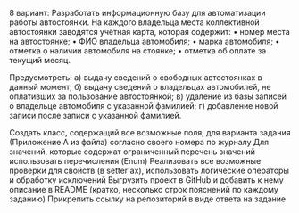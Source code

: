 8 вариант: 
     Разработать информационную базу для автоматизации работы автостоянки. На каждого владельца места коллективной автостоянки заводятся учётная карта, которая содержит:
    • номер места на автостоянке;
    • ФИО владельца автомобиля;
    • марка автомобиля;
    • отметка о наличии автомобиля на стоянке;
    • отметка об оплате за текущий месяц.

Предусмотреть:
а) выдачу сведений о свободных автостоянках в данный момент;
б) выдачу сведений о владельцах автомобилей, не оплативших за пользование автостоянкой;
в) удаление из базы записей о владельце автомобиля с указанной фамилией;
г) добавление новой записи после записи с указанной фамилией.

Создать класс, содержащий все возможные поля, для варианта задания (Приложение А из файла) согласно своего номера по журналу 
Для значений, которые содержат ограниченный перечень значений использовать перечисления (Enum)
Реализовать все возможные проверки для свойств (в setter'ах), использовать логические операторы и обработку исключений
Выгрузить проект в GitHub и добавить к нему описание в README (кратко, несколько строк пояснений по каждому заданию)
Прикрепить ссылку на репозиторий в виде ответа на задание
